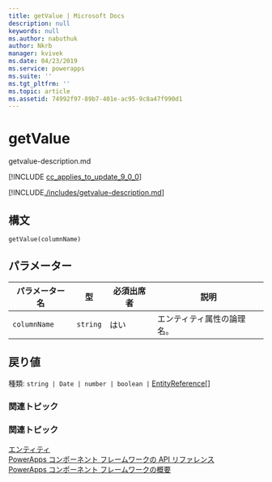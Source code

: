```yaml
---
title: getValue | Microsoft Docs
description: null
keywords: null
ms.author: nabuthuk
author: Nkrb
manager: kvivek
ms.date: 04/23/2019
ms.service: powerapps
ms.suite: ''
ms.tgt_pltfrm: ''
ms.topic: article
ms.assetid: 74992f97-89b7-401e-ac95-9c8a47f990d1
---
```


# <a name="getvalue"></a>getValue

getvalue-description.md

[!INCLUDE [cc_applies_to_update_9_0_0](../../../../includes/cc_applies_to_update_9_0_0.md)]

[!INCLUDE[./includes/getvalue-description.md](./includes/getvalue-description.md)]

## <a name="syntax"></a>構文

`getValue(columnName)`

## <a name="parameters"></a>パラメーター

| パラメーター名|型|必須出席者|説明|
| ------------- |----|--------|-----------|
|`columnName`|`string`|はい|エンティティ属性の論理名。|

## <a name="return-value"></a>戻り値

種類: `string | Date | number | boolean |` [EntityReference](../entityreference.md)[]

### <a name="related-topics"></a>関連トピック

### <a name="related-topics"></a>関連トピック

[エンティティ](../entity.md)<br/>
[PowerApps コンポーネント フレームワークの API リファレンス](../../reference/index.md)<br/>
[PowerApps コンポーネント フレームワークの概要](../../overview.md)
